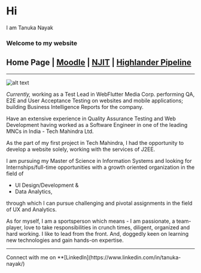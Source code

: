 # Hi
I am Tanuka Nayak
### Welcome to my website

## Home Page | [Moodle](http://njit2.mrooms.net/) | [NJIT](http://www.njit.edu/) | [Highlander Pipeline](https://www6.njit.edu/cp/login.php)
<hr>

![alt text](http://cn-com.com/wp-content/uploads/2016/12/NJIT-Slider_polebanners.jpg)

_Currently,_ working as a Test Lead in WebFlutter Media Corp. performing QA, E2E and User Acceptance Testing on websites and mobile applications; building Business Intelligence Reports for the company. 

Have an extensive experience in Quality Assurance Testing and Web Development having worked as a Software Engineer in one of the leading MNCs in India - Tech Mahindra Ltd. 

As the part of my first project in Tech Mahindra, I had the opportunity to develop a website solely, working with the services of J2EE.

I am pursuing my Master of Science in Information Systems and looking for Internships/full-time opportunities with a growth oriented organization in the field of
- UI Design/Development &
- Data Analytics,

through which I can pursue challenging and pivotal assignments in the field of UX and Analytics.

As for myself, I am a sportsperson which means - I am passionate, a team-player, love to take responsibilities in crunch times, diligent, organized and hard   working. I like to lead from the front. And, doggedly keen on learning new technologies and gain hands-on expertise.
<hr>
Connect with me on **[LinkedIn](https://www.linkedin.com/in/tanuka-nayak/)
